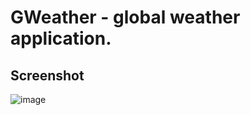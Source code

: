 # GWeather - global weather application.

## Screenshot

![image](https://github.com/MatyilaSango/gw/assets/60422984/2cc218a9-170f-42e7-a23f-11eaa0034574)
